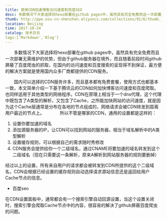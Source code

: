 ```yaml
---
title: 使用CDN加速博客访问速度和百度SEO
desc: 多数情况下大家选择将hexo部署在github pages中，虽然具有完全免费而且一次部署无需维护的优势，但由于github服务器在境外，而且随着前段时间github屏蔽了百度爬虫的抓取，在国内的访问速度和百度搜索的呈现得不到保证，最方便的解决方案就是使用国内众多厂商都提供的CDN服务。
thumb: http://ppe.oss-cn-shenzhen.aliyuncs.com/collections/91/6/thumb.jpg
location: Beijing
time: 2017-10-24
catalog: 技术日志
tags:['Markdown','Blog']
---
```


　　多数情况下大家选择将hexo部署在github pages中，虽然具有完全免费而且一次部署无需维护的优势，但由于github服务器在境外，而且随着前段时间github屏蔽了百度爬虫的抓取，在国内的访问速度和百度搜索的呈现得不到保证，最方便的解决方案就是使用国内众多厂商都提供的CDN服务。
<!--more-->
　　国内可以选择的CDN服务许多，而且基本都有免费套餐，使用方式也都基本一致，本文简单介绍一下基于腾讯云的CDN如何加快博客访问速度和百度爬取。也同样适用于其他类型的网络程序。CDN在原理上相当于一个dns代理，这个代理中既包含了A类型的解析，又包含了Cache，之所能加快网站的访问速度，就是因为这个Cache层通常是分布在各地的节点组成的，网络请求会被CDN转发到距离用户最近的节点上。
　　　
所以不管是哪家的CDN，通用的设置都是这样的：
1. 设置你要加速的域名
2. 添加源服务器的IP，让CDN可以找到网站的服务器，相当于域名解析中的A类型解析
3. 设置缓存规则，可以根据自己的需求随时秀修改
4. CDN服务会提供给你一个二级域名，通过CNAME将要加速的域名转发到这个二级域名（现在只需要这一条解析，原来A解析到网站服务器的规则要删掉）

经过以上的设置，所有来自用户的请求都会被转发到CDN所提供的这个二级域名，CDN会根据已经设置的缓存规则自动选择请求源站信息还是返回给用户Cache节点的信息。

*  百度seo

在CDN设置面板中，通常都会有一个搜索引擎自动回源设置，当这个设置关闭时，搜索引擎会爬取Cache节点中的内容，很容易的解决了github屏蔽百度爬虫的问题。

　　
